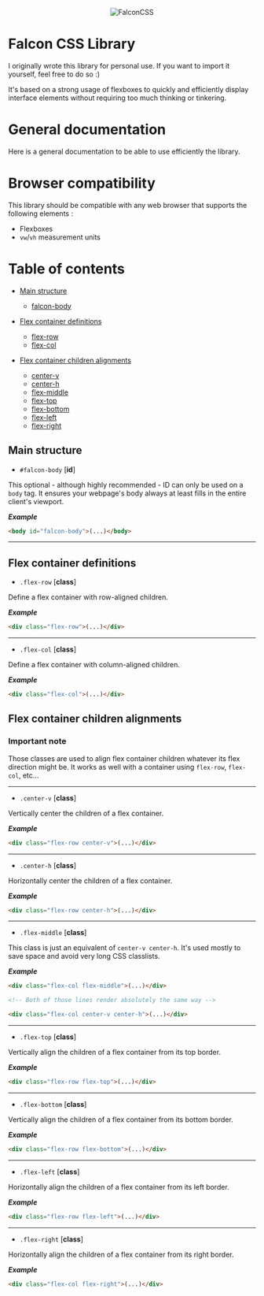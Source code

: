 <p align="center">
  <img src="https://image.noelshack.com/fichiers/2018/01/3/1514992470-falconcss.png" alt="FalconCSS"/>
</p>

# Falcon CSS Library

I originally wrote this library for personal use. If you want to import it
yourself, feel free to do so :)

It's based on a strong usage of flexboxes to quickly and efficiently display
interface elements without requiring too much thinking or tinkering.

# General documentation

Here is a general documentation to be able to use efficiently the library.

# Browser compatibility

This library should be compatible with any web browser that supports the
following elements :

- Flexboxes
- `vw`/`vh` measurement units

# Table of contents

* [Main structure](#main-structure)
  * [falcon-body](#falcon-body)

* [Flex container definitions](#flex-container-definitions)
  * [flex-row](#flex-row)
  * [flex-col](#flex-col)

* [Flex container children alignments](#flex-children-alignments)
  * [center-v](#center-v)
  * [center-h](#center-h)
  * [flex-middle](#flex-middle)
  * [flex-top](#flex-top)
  * [flex-bottom](#flex-bottom)
  * [flex-left](#flex-left)
  * [flex-right](#flex-right)

<a name="main-structure"/>

## Main structure

<a name="falcon-body"/>

* `#falcon-body` [__id__]

This optional - although highly recommended - ID can only be used on a
`body` tag. It ensures your webpage's body always at least fills in the
entire client's viewport.

___Example___
```html
<body id="falcon-body">(...)</body>
```
---

<a name="flex-container-definitions"/>

## Flex container definitions

<a name="flex-row"/>

* `.flex-row` [__class__]

Define a flex container with row-aligned children.

___Example___
```html
<div class="flex-row">(...)</div>
```
---

<a name="flex-col"/>

* `.flex-col` [__class__]

Define a flex container with column-aligned children.

___Example___
```html
<div class="flex-col">(...)</div>
```

<a name="flex-children-alignments"/>

## Flex container children alignments

### Important note

Those classes are used to align flex container children whatever its flex
direction might be. It works as well with a container using `flex-row`,
`flex-col`, etc...

---

<a name="center-v"/>

* `.center-v` [__class__]

Vertically center the children of a flex container.

___Example___
```html
<div class="flex-row center-v">(...)</div>
```
---

<a name="center-h"/>

* `.center-h` [__class__]

Horizontally center the children of a flex container.

___Example___
```html
<div class="flex-row center-h">(...)</div>
```
---

<a name="flex-middle"/>

* `.flex-middle` [__class__]

This class is just an equivalent of `center-v center-h`. It's used mostly to
save space and avoid very long CSS classlists.

___Example___
```html
<div class="flex-col flex-middle">(...)</div>

<!-- Both of those lines render absolutely the same way -->

<div class="flex-col center-v center-h">(...)</div>
```
---

<a name="flex-top"/>

* `.flex-top` [__class__]

Vertically align the children of a flex container from its top border.

___Example___
```html
<div class="flex-row flex-top">(...)</div>
```
---

<a name="flex-bottom"/>

* `.flex-bottom` [__class__]

Vertically align the children of a flex container from its bottom border.

___Example___
```html
<div class="flex-row flex-bottom">(...)</div>
```
---

<a name="flex-left"/>

* `.flex-left` [__class__]

Horizontally align the children of a flex container from its left border.

___Example___
```html
<div class="flex-row flex-left">(...)</div>
```
---

<a name="flex-right"/>

* `.flex-right` [__class__]

Horizontally align the children of a flex container from its right border.

___Example___
```html
<div class="flex-col flex-right">(...)</div>
```
